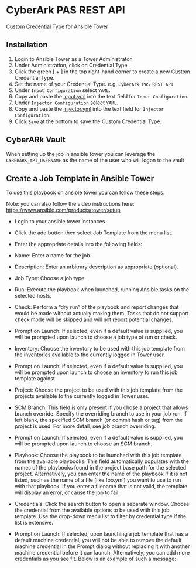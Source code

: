 # CyberArk PAS REST API

Custom Credential Type for Ansible Tower

## Installation

1. Login to Ansible Tower as a Tower Administrator.
2. Under Administration, click on Credential Type.
3. Click the green [ + ] in the top right-hand corner to create a new Custom Credential Type.
4. Set the name of your Credential Type. e.g. `CyberArk PAS REST API`
5. Under `Input Configuration` select `YAML`.
6. Copy and paste the [input.yml](input.yml) into the text field for `Input Configuration`.
7. Under `Injector Configuration` select `YAML`.
8. Copy and paste the [injector.yml](injector.yml) into the text field for `Injector Configuration`.
9. Click `Save` at the bottom to save the Custom Credential Type.


## CyberARk Vault

 When setting up the job in ansible tower you can leverage the `CYBERARK_API_USERNAME` as the name of the user who will logon to the vault

## Create a Job Template in Ansible Tower
To use this playbook on ansible tower you can follow these steps.

 Note: you can also follow the video instructions here: https://www.ansible.com/products/tower/setup

* Login to your ansible tower instances

* Click the add button then select Job Template from the menu list.
* Enter the appropriate details into the following fields:
* Name: Enter a name for the job.
* Description: Enter an arbitrary description as appropriate (optional).
* Job Type: Choose a job type:

*  Run: Execute the playbook when launched, running Ansible tasks on the selected hosts.

*  Check: Perform a “dry run” of the playbook and report changes that would be made without actually making them. Tasks that do not support check mode will be skipped and will not report potential changes.

*  Prompt on Launch: If selected, even if a default value is supplied, you will be prompted upon launch to choose a job type of run or check.


* Inventory: Choose the inventory to be used with this job template from the inventories available to the currently logged in Tower user.

*  Prompt on Launch: If selected, even if a default value is supplied, you will be prompted upon launch to choose an inventory to run this job template against.

*  Project: Choose the project to be used with this job template from the projects available to the currently logged in Tower user.

*  SCM Branch: This field is only present if you chose a project that allows branch override. Specify the overriding branch to use in your job run. If left blank, the specified SCM branch (or commit hash or tag) from the project is used. For more detail, see job branch overriding.

*  Prompt on Launch: If selected, even if a default value is supplied, you will be prompted upon launch to choose an SCM branch.

*  Playbook: Choose the playbook to be launched with this job template from the available playbooks. This field automatically populates with the names of the playbooks found in the project base path for the selected project. Alternatively, you can enter the name of the playbook if it is not listed, such as the name of a file (like foo.yml) you want to use to run with that playbook. If you enter a filename that is not valid, the template will display an error, or cause the job to fail.

*  Credentials: Click the search button to open a separate window. Choose the credential from the available options to be used with this job template. Use the drop-down menu list to filter by credential type if the list is extensive.

* Prompt on Launch: If selected, upon launching a job template that has a default machine credential, you will not be able to remove the default machine credential in the Prompt dialog without replacing it with another machine credential before it can launch. Alternatively, you can add more credentials as you see fit. Below is an example of such a message:
